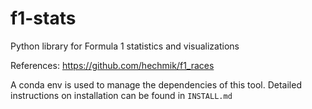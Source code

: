 # f1-stats

Python library for Formula 1 statistics and visualizations

References: 
https://github.com/hechmik/f1_races

A conda env is used to manage the dependencies of this tool. Detailed
instructions on installation can be found in `INSTALL.md`


